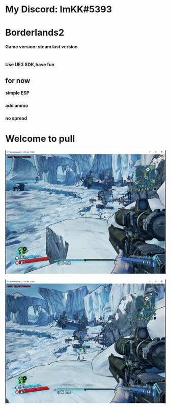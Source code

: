 # My Discord: ImKK#5393

# Borderlands2
 
**Game version: steam last version**
# 
**Use UE3 SDK,have fun**

## for now
**simple ESP**
###
**add ammo**
###
**no spread**

# Welcome to pull

![ESP](1.png "ESP1")

![ESP](2.png "ESP2")
